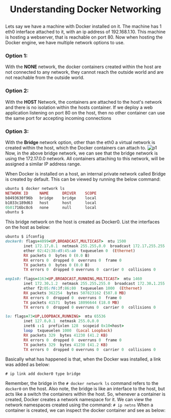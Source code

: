 # <p style="text-align: center;">Understanding Docker Networking</p>

Lets say we have a machine with Docker installed on it. The machine has 1 eth0 interface attached to it, with an ip address of 192.168.1.10.
This machine is hosting a webserver, that is reachable on port 80. 
Now when hosting the Docker engine, we have multiple network options to use.

### Option 1:
With the **NONE** network, the docker containers created within the host are not connected to any network, they cannot reach the outside world and are not reachable from the outside world.
### Option 2:
With the **HOST** Network, the containers are attached to the host's network and there is no isolation within the hosts container.
If we deploy a web application listening on port 80 on the host, then no other container can use the same port for accepting incoming connections
### Option 3:
With the **Bridge** network option, other than the eth0 a virtual network is created within the host, which the Docker containers can attach to.
![p1](https://github.com/pyvivid/K8S-References/assets/94853400/d29bddcf-a418-45ba-88ff-10dfe24e68c0)<br>
Now, in the above bridge network, we can see that the bridge network is using the 172.17.0.0 network. All containers attaching to this network, will be assigned a similar IP address range.

When Docker is installed on a host, an internal private network called Bridge is created by default.
This can be viewed by running the below command:
```ruby
ubuntu $ docker network ls
NETWORK ID     NAME      DRIVER    SCOPE
b8493630f96b   bridge    bridge    local
b1033c189d63   host      host      local
0b01716bc8c6   none      null      local
ubuntu $ 
```
This bridge network on the host is created as Docker0. List the interfaces on the host as below:
```ruby
ubuntu $ ifconfig
docker0: flags=4099<UP,BROADCAST,MULTICAST>  mtu 1500
        inet 172.17.0.1  netmask 255.255.0.0  broadcast 172.17.255.255
        ether 02:42:38:d5:45:ab  txqueuelen 0  (Ethernet)
        RX packets 0  bytes 0 (0.0 B)
        RX errors 0  dropped 0  overruns 0  frame 0
        TX packets 0  bytes 0 (0.0 B)
        TX errors 0  dropped 0 overruns 0  carrier 0  collisions 0

enp1s0: flags=4163<UP,BROADCAST,RUNNING,MULTICAST>  mtu 1460
        inet 172.30.1.2  netmask 255.255.255.0  broadcast 172.30.1.255
        ether f2:05:f6:3f:86:80  txqueuelen 1000  (Ethernet)
        RX packets 362254  bytes 507823162 (507.8 MB)
        RX errors 0  dropped 0  overruns 0  frame 0
        TX packets 41571  bytes 18096644 (18.0 MB)
        TX errors 0  dropped 0 overruns 0  carrier 0  collisions 0

lo: flags=73<UP,LOOPBACK,RUNNING>  mtu 65536
        inet 127.0.0.1  netmask 255.0.0.0
        inet6 ::1  prefixlen 128  scopeid 0x10<host>
        loop  txqueuelen 1000  (Local Loopback)
        RX packets 329  bytes 41230 (41.2 KB)
        RX errors 0  dropped 0  overruns 0  frame 0
        TX packets 329  bytes 41230 (41.2 KB)
        TX errors 0  dropped 0 overruns 0  carrier 0  collisions 0
```
Basically what has happened is that, when the Docker was installed, a link was added as below:
```
# ip link add docker0 type bridge
```
Remember, the bridge in the ```# docker network ls``` command refers to the ```docker0``` on the host.
Also note, the bridge is like an interface to the host, but acts like a switch the containers within the host.
So, whenever a container is created, Docker creates a network namespace for it. We can view the network namespaces created using the command:
```# ip netns``` 
When a container is created, we can inspect the docker container and see as below:




